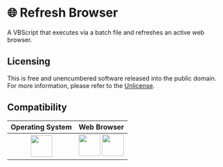 # 🌐 Refresh Browser

A VBScript that executes via a batch file and refreshes an active web browser.

## Licensing

This is free and unencumbered software released into the public domain. For more information, please refer to the [Unlicense](https://unlicense.org/ 'Unlicense.org » Unlicense Yourself: Set Your Code Free').

## Compatibility

| Operating System | Web Browser |
| :--------------: | :---------: |
| <a href="https://www.microsoft.com/en-us/windows" title="Microsoft Windows"><img src="https://upload.wikimedia.org/wikipedia/commons/thumb/8/87/Windows_logo_-_2021.svg/768px-Windows_logo_-_2021.svg.png" height="50" width="50"></a> | <a href="https://www.google.com/chrome/" title="Google Chrome"><img src="https://upload.wikimedia.org/wikipedia/commons/thumb/e/e1/Google_Chrome_icon_%28February_2022%29.svg/900px-Google_Chrome_icon_%28February_2022%29.svg.png" height="50" width="50"></a> <a href="https://www.microsoft.com/en-us/edge" title="Microsoft Edge"><img src="https://upload.wikimedia.org/wikipedia/commons/thumb/7/7e/Microsoft_Edge_logo_%282019%29.png/900px-Microsoft_Edge_logo_%282019%29.png" height="50" width="50"></a> |
